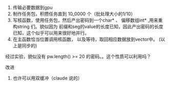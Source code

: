 1. 传输必要数据到gpu
2. 制作任务包，积攒任务直到 10_0000 个（批处理大小的1/10）
3. 写核函数，使用任务包，然后产出密码到一个char* 、 偏移数组int* ,用来重构string 们。貌似因为 前缀和seg的value的长度已知，因此产出密码的长度已知，这个似乎可以用来很好地并行。
4. 在主函数恰当位置调用核函数， 以及等待，取回相应数据放到vector中。
(以上是同步的)

经过实验，貌似没有 pw.length() >= 20 的密码。。这个性质可以利用吗？

改进
1. 也许可以用双缓冲（claude 说的）

